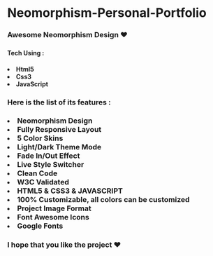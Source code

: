 # Neomorphism-Personal-Portfolio

<h3>Awesome Neomorphism Design ❤<h3>
<h4>Tech Using : <h4>
<li>Html5</li>
<li>Css3</li>
<li>JavaScript</li>

<h3>Here is the list of its features :<h3>
<li>Neomorphism Design</li>
<li>Fully Responsive Layout</li>
<li>5 Color Skins</li>
<li>Light/Dark Theme Mode</li>
<li>Fade In/Out Effect</li>
<li>Live Style Switcher</li>
<li>Clean Code</li>
<li>W3C Validated</li>
<li>HTML5 & CSS3 & JAVASCRIPT</li>
<li>100% Customizable, all colors can be customized</li>
<li>Project Image Format</li>
<li>Font Awesome Icons</li>
<li>Google Fonts</li>

<h3>I hope that you like the project ❤
